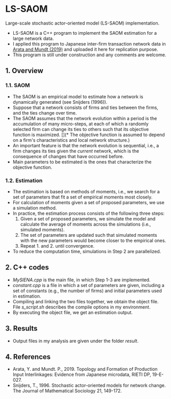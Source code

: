 # LS-SAOM
Large-scale stochastic actor-oriented model (LS-SAOM) implementation.

* LS-SAOM is a C++ program to implement the SAOM estimation for a large network data.
* I applied this program to Japanese inter-firm transaction network data in [Arata and Mundt (2019)](https://www.rieti.go.jp/jp/publications/dp/19e027.pdf) and uploaded it here for replication purpose.
* This program is still under construction and any comments are welcome.

## 1. Overview
### 1.1. SAOM

* The SAOM is an empirical model to estimate how a network is dynamically generated (see Snijders (1996)).
* Suppose that a network consists of firms and ties between the firms, and the ties change over time.
* The SAOM assumes that the network evolution within a period is the accumulation of many micro-steps, at each of which a randomly selected firm can change its ties to others such that its objective function is maximized.
[](* The objective function is assumed to depend on a firm's characteristics and local network structure.)
* An important feature is that the network evolution is sequential, i.e., a firm changes its ties given the *current* network, which is the consequence of changes that have occurred before.
* Main parameters to be estimated is the ones that characterize the objective function.

### 1.2. Estimation

* The estimation is based on methods of moments, i.e., we search for a set of parameters that fit a set of empirical moments most closely.
* For calculation of moments given a set of proposed parameters, we use a simulation method.
* In practice, the estimation process consists of the following three steps:
  1. Given a set of proposed parameters, we simulate the model and calculate the average of moments across the simulations (i.e., simulated moments).
  2. The set of parameters are updated such that simulated moments with the new parameters would become closer to the empirical ones.
  3. Repeat 1. and 2. until convergence.
* To reduce the computation time, simulations in Step 2 are parallelized.

## 2. C++ codes

* *MySIENA.cpp* is the main file, in which Step 1-3 are implemented.
* *constant.cpp* is a file in which a set of parameters are given, including a set of constants (e.g., the number of firms) and initial parameters used in estimation.
* Compiling and linking the two files together, we obtain the object file. File *s_script.sh* describes the compile options in my environment.
* By executing the object file, we get an estimation output.

## 3. Results

* Output files in my analysis are given under the folder *result*.

## 4. References

* Arata, Y. and Mundt. P., 2019. Topology and Formation of Production Input Interlinkages: Evidence from Japanese microdata, RIETI DP, 19-E-027.
* Snijders, T., 1996. Stochastic actor-oriented models for network change. The Journal of Mathematical Sociology 21, 149-172.

